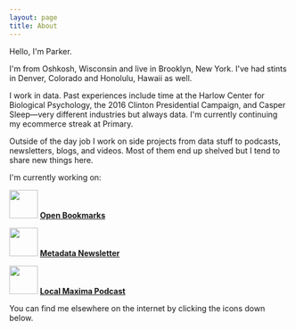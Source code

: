 ```yaml
---
layout: page
title: About
---
```


Hello, I'm Parker.

I'm from Oshkosh, Wisconsin and live in Brooklyn, New York. I've had stints in Denver, Colorado and Honolulu, Hawaii as well.

I work in data. Past experiences include time at the Harlow Center for Biological Psychology, the 2016 Clinton Presidential Campaign, and Casper Sleep—very different industries but always data. I'm currently continuing my ecommerce streak at Primary.

Outside of the day job I work on side projects from data stuff to podcasts, newsletters, blogs, and videos. Most of them end up shelved but I tend to share new things here.

I'm currently working on:

[<img src="https://pdtenpas.github.io/img/bookmark_con.png" width="51" height="51" />](https://pdtenpas.github.io/2019-06-11-open-bookmarks/) [**Open Bookmarks**](https://pdtenpas.github.io/2019-06-11-open-bookmarks/)

[<img src="https://pdtenpas.github.io/img/eye_con.png" width="51" height="51" />](https://metadata.substack.com/about/) [**Metadata Newsletter**](https://metadata.substack.com/about/)

[<img src="https://pdtenpas.github.io/img/lm_con.png" width="51" height="51" />](https://pdtenpas.github.io/pages/podcast/) [**Local Maxima Podcast**](https://pdtenpas.github.io/pages/podcast/)

You can find me elsewhere on the internet by clicking the icons down below.
